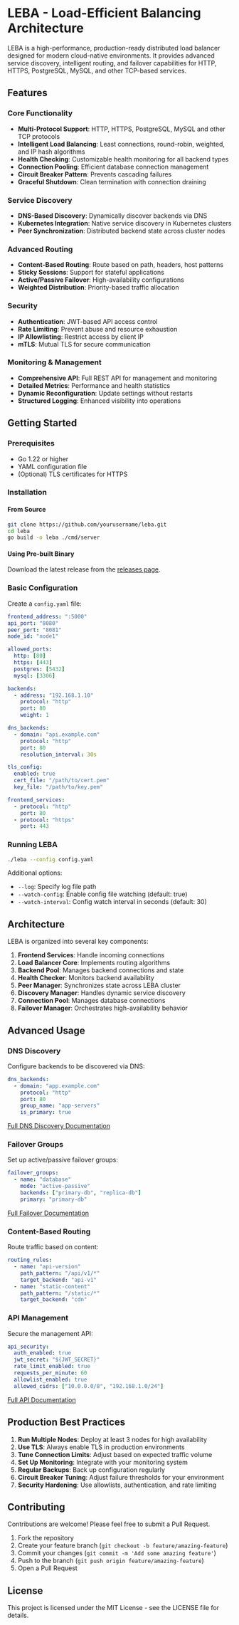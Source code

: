 # LEBA - Load-Efficient Balancing Architecture

LEBA is a high-performance, production-ready distributed load balancer designed for modern cloud-native environments. It provides advanced service discovery, intelligent routing, and failover capabilities for HTTP, HTTPS, PostgreSQL, MySQL, and other TCP-based services.

## Features

### Core Functionality
- **Multi-Protocol Support**: HTTP, HTTPS, PostgreSQL, MySQL and other TCP protocols
- **Intelligent Load Balancing**: Least connections, round-robin, weighted, and IP hash algorithms
- **Health Checking**: Customizable health monitoring for all backend types
- **Connection Pooling**: Efficient database connection management
- **Circuit Breaker Pattern**: Prevents cascading failures
- **Graceful Shutdown**: Clean termination with connection draining

### Service Discovery
- **DNS-Based Discovery**: Dynamically discover backends via DNS
- **Kubernetes Integration**: Native service discovery in Kubernetes clusters
- **Peer Synchronization**: Distributed backend state across cluster nodes

### Advanced Routing
- **Content-Based Routing**: Route based on path, headers, host patterns
- **Sticky Sessions**: Support for stateful applications
- **Active/Passive Failover**: High-availability configurations
- **Weighted Distribution**: Priority-based traffic allocation

### Security
- **Authentication**: JWT-based API access control
- **Rate Limiting**: Prevent abuse and resource exhaustion
- **IP Allowlisting**: Restrict access by client IP
- **mTLS**: Mutual TLS for secure communication

### Monitoring & Management
- **Comprehensive API**: Full REST API for management and monitoring
- **Detailed Metrics**: Performance and health statistics
- **Dynamic Reconfiguration**: Update settings without restarts
- **Structured Logging**: Enhanced visibility into operations

## Getting Started

### Prerequisites
- Go 1.22 or higher
- YAML configuration file
- (Optional) TLS certificates for HTTPS

### Installation

#### From Source
```bash
git clone https://github.com/yourusername/leba.git
cd leba
go build -o leba ./cmd/server
```

#### Using Pre-built Binary
Download the latest release from the [releases page](https://github.com/yourusername/leba/releases).

### Basic Configuration

Create a `config.yaml` file:

```yaml
frontend_address: ":5000"
api_port: "8080"
peer_port: "8081"
node_id: "node1"

allowed_ports:
  http: [80]
  https: [443]
  postgres: [5432]
  mysql: [3306]

backends:
  - address: "192.168.1.10"
    protocol: "http"
    port: 80
    weight: 1

dns_backends:
  - domain: "api.example.com"
    protocol: "http"
    port: 80
    resolution_interval: 30s

tls_config:
  enabled: true
  cert_file: "/path/to/cert.pem"
  key_file: "/path/to/key.pem"

frontend_services:
  - protocol: "http"
    port: 80
  - protocol: "https"
    port: 443
```

### Running LEBA

```bash
./leba --config config.yaml
```

Additional options:
- `--log`: Specify log file path
- `--watch-config`: Enable config file watching (default: true)
- `--watch-interval`: Config watch interval in seconds (default: 30)

## Architecture

LEBA is organized into several key components:

1. **Frontend Services**: Handle incoming connections
2. **Load Balancer Core**: Implements routing algorithms
3. **Backend Pool**: Manages backend connections and state
4. **Health Checker**: Monitors backend availability
5. **Peer Manager**: Synchronizes state across LEBA cluster
6. **Discovery Manager**: Handles dynamic service discovery
7. **Connection Pool**: Manages database connections
8. **Failover Manager**: Orchestrates high-availability behavior

## Advanced Usage

### DNS Discovery

Configure backends to be discovered via DNS:

```yaml
dns_backends:
  - domain: "app.example.com"
    protocol: "http"
    port: 80
    group_name: "app-servers"
    is_primary: true
```

[Full DNS Discovery Documentation](docs/DNS-DISCOVERY.md)

### Failover Groups

Set up active/passive failover groups:

```yaml
failover_groups:
  - name: "database"
    mode: "active-passive"
    backends: ["primary-db", "replica-db"]
    primary: "primary-db"
```

[Full Failover Documentation](docs/FAILOVER.md)

### Content-Based Routing

Route traffic based on content:

```yaml
routing_rules:
  - name: "api-version"
    path_pattern: "/api/v1/*"
    target_backend: "api-v1"
  - name: "static-content"
    path_pattern: "/static/*"
    target_backend: "cdn"
```

### API Management

Secure the management API:

```yaml
api_security:
  auth_enabled: true
  jwt_secret: "${JWT_SECRET}"
  rate_limit_enabled: true
  requests_per_minute: 60
  allowlist_enabled: true
  allowed_cidrs: ["10.0.0.0/8", "192.168.1.0/24"]
```

[Full API Documentation](docs/API.md)

## Production Best Practices

1. **Run Multiple Nodes**: Deploy at least 3 nodes for high availability
2. **Use TLS**: Always enable TLS in production environments
3. **Tune Connection Limits**: Adjust based on expected traffic volume
4. **Set Up Monitoring**: Integrate with your monitoring system
5. **Regular Backups**: Back up configuration regularly
6. **Circuit Breaker Tuning**: Adjust failure thresholds for your environment
7. **Security Hardening**: Use allowlists, authentication, and rate limiting

## Contributing

Contributions are welcome! Please feel free to submit a Pull Request.

1. Fork the repository
2. Create your feature branch (`git checkout -b feature/amazing-feature`)
3. Commit your changes (`git commit -m 'Add some amazing feature'`)
4. Push to the branch (`git push origin feature/amazing-feature`)
5. Open a Pull Request

## License

This project is licensed under the MIT License - see the LICENSE file for details.